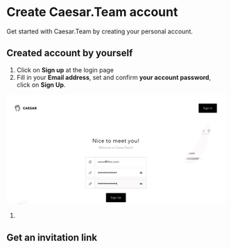# Create Caesar.Team account

Get started with Caesar.Team by creating your personal account.

## Created account by yourself

1. Click on **Sign up** at the login page
2. Fill in your **Email address**, set and confirm **your account password**, click on **Sign Up**.

![](../.gitbook/assets/register-1.png)

1. 
##  Get an invitation link

